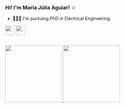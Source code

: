 ### Hi! I'm Maria Júlia Aguiar! ☺


- 👩🏻‍💻 I'm pursuing PhD in Electrical Engineering.

<div> 

   <a href="https://www.linkedin.com/in/mariajuliarosaaguiar/" target="_blank"><img height="30" src="https://img.shields.io/badge/-LinkedIn-%230077B5?style=for-the-badge&logo=linkedin&logoColor=white" target="_blank"></a> 
 	<a href = "mailto:maria.aguiar@engenharia.ufjf.br"><img height="30" src="https://img.shields.io/badge/-maria.aguiar@engenharia.ufjf.br-c14438?style=flat-square&logo=Gmail&logoColor=white&link=mailto:maria.aguiar@engenharia.ufjf.br)" target="_blank"></a>

 
 
 
</div>

##

</div>
  <a href="https://github.com/mariajuliagrin">
 <img height="180em" src="https://github-readme-stats.vercel.app/api?username=rafaballerini&show_icons=true&theme=dracula&include_all_commits=true&count_private=true"/>
  <img height="180em" src="https://github-readme-stats.vercel.app/api/top-langs/?username=mariajuliagrin&layout=compact&langs_count=7&theme=dracula"/>
</div>


